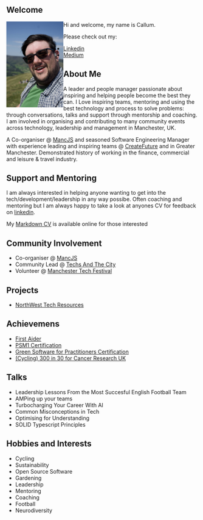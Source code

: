 ## Welcome
<img src="Me.jpg" alt="Picture of me" width="150" align="left"/> 

Hi and welcome, my name is Callum.

Please check out my:
- [Linkedin](https://www.linkedin.com/in/callumjfraser/)
- [Medium](https://medium.com/@callumjfraser)


## About Me
A leader and people manager passionate about inspiring and helping people become the best they can. I Love inspiring teams, mentoring and using the best technology and process to solve problems: through conversations, talks and support through mentorship and coaching. I am involved in organising and contributing to many community events across technology, leadership and management in Manchester, UK.

A Co-organiser @ [MancJS](https://www.meetup.com/mancjs/) and seasoned Software Engineering Manager with experience leading and inspiring teams @ [CreateFuture](www.createfuture.com) and in Greater Manchester. Demonstrated history of working in the finance, commercial and leisure & travel industry. 

## Support and Mentoring
I am always interested in helping anyone wanting to get into the tech/development/leadership in any way possibe. Often coaching and mentoring but I am always happy to take a look at anyones CV for feedback on [linkedin](https://www.linkedin.com/in/callumjfraser/). 

My [Markdown CV](cv) is available online for those interested

## Community Involvement
- Co-organiser @ [MancJS](https://www.meetup.com/mancjs/)
- Community Lead @ [Techs And The City](https://www.meetup.com/Techs-and-The-City/) 
- Volunteer @ [Manchester Tech Festival](https://www.manchestertechfestival.co.uk/)

## Projects
* [NorthWest Tech Resources](https://callumjfraser.github.io/NorthWestTech/)

## Achievemens
- [First Aider](https://tigerlilytraining.co.uk/verification/home/token/lxa6c1z2b6/)
- [PSM1 Certification](https://www.scrum.org/user/1118604)
- [Green Software for Practitioners Certification](https://ti-user-certificates.s3.amazonaws.com/e0df7fbf-a057-42af-8a1f-590912be5460/3f68ff1a-b4b7-4833-a440-29c5ba180a3b-callum-fraser-ad8f81f1-b0b4-4307-b4d9-c0c395f5f8cd-certificate.pdf)
- [(Cycling) 300 in 30 for Cancer Research UK](https://fundraise.cancerresearchuk.org/page/callums-cycle-300-fundraising-page-13)

## Talks
- Leadership Lessons From the Most Succesful English Football Team
- AMPing up your teams
- Turbocharging Your Career With AI
- Common Misconceptions in Tech
- Optimising for Understanding
- SOLID Typescript Principles

## Hobbies and Interests
- Cycling
- Sustainability
- Open Source Software 
- Gardening
- Leadership
- Mentoring
- Coaching
- Football
- Neurodiversity
